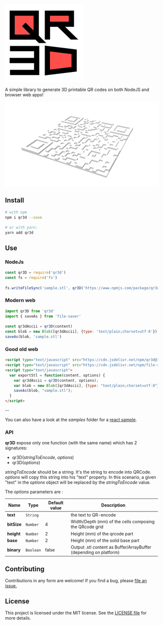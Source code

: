 ![logo](https://raw.githubusercontent.com/kaelhem/qr3d/master/resources/qr3d-logo-256.png)


A simple library to generate 3D printable QR codes on both NodeJS and browser web apps!

[![sample](https://raw.githubusercontent.com/kaelhem/qr3d/master/resources/sample.png)](https://github.com/kaelhem/qr3d/blob/master/resources/sample.stl)

## Install

```bash
# with npm
npm i qr3d --save

# or with yarn:
yarn add qr3d
```

## Use

### NodeJs

```js
const qr3D = require('qr3d')
const fs = require('fs')

fs.writeFileSync('sample.stl', qr3D('https://www.npmjs.com/package/qr3d'))
```

### Modern web

```js
import qr3D from 'qr3d'
import { saveAs } from 'file-saver'

const qr3dAscii = qr3D(content)
const blob = new Blob([qr3dAscii], {type: 'text/plain;charset=utf-8'})
saveAs(blob, 'sample.stl')
```

### Good old web

```html
<script type="text/javascript" src="https://cdn.jsdelivr.net/npm/qr3d@1.0.0/dist/qr3d.umd.js"></script>
<script type="text/javascript" src="https://cdn.jsdelivr.net/npm/file-saver@2.0.2/dist/FileSaver.min.js"></script>
<script type="text/javascript">
  var exportStl = function(content, options) {
    var qr3dAscii = qr3D(content, options);
    var blob = new Blob([qr3dAscii], {type: "text/plain;charset=utf-8"});
    saveAs(blob, "sample.stl");
  }
</script>
```
--

You can also have a look at the _samples_ folder for a [react sample](https://github.com/kaelhem/qr3d/blob/master/samples/web/sample-react.js).

### API

**qr3D** expose only one function (with the same name) which has 2 signatures:

* qr3D(_stringToEncode_, _options_)
* qr3D(_options_)

_stringToEncode_ should be a string. It's the string to encode into QRCode.
_options_ will copy this string into his "text" property.
In this scenario, a given "text" in the _options_ object will be replaced by the _stringToEncode_ value.

The _options_ parameters are :

|Name|Type|Default value|Description
|---|---|---|---
|**text**|`String`|   |the text to QR-encode
|**bitSize**|`Number`|4|Width/Depth (mm) of the cells composing the QRcode grid
|**height**|`Number`|2|Height (mm) of the qrcode part
|**base**|`Number`|2|Height (mm) of the solid base part
|**binary**|`Boolean`|false|Output .stl content as Buffer/ArrayBuffer (depending on platform)


## Contributing

Contributions in any form are welcome! If you find a bug, please [file an issue.](https://github.com/kaelhem/qr3d/issues)

## License

This project is licensed under the MIT license. See the [LICENSE file](./LICENSE.md) for more details.
